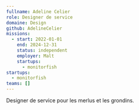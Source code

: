 ```yaml
---
fullname: Adeline Celier
role: Designer de service
domaine: Design
github: AdelineCelier
missions:
  - start: 2022-01-01
    end: 2024-12-31
    status: independent
    employer: Malt
    startups:
      - monitorfish
startups:
  - monitorfish
teams: []
---
```

Designer de service pour les merlus et les grondins.